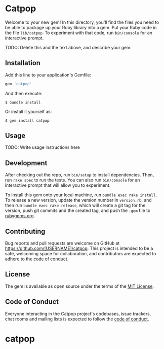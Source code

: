 # Catpop

Welcome to your new gem! In this directory, you'll find the files you need to be able to package up your Ruby library into a gem. Put your Ruby code in the file `lib/catpop`. To experiment with that code, run `bin/console` for an interactive prompt.

TODO: Delete this and the text above, and describe your gem

## Installation

Add this line to your application's Gemfile:

```ruby
gem 'catpop'
```

And then execute:

    $ bundle install

Or install it yourself as:

    $ gem install catpop

## Usage

TODO: Write usage instructions here

## Development

After checking out the repo, run `bin/setup` to install dependencies. Then, run `rake spec` to run the tests. You can also run `bin/console` for an interactive prompt that will allow you to experiment.

To install this gem onto your local machine, run `bundle exec rake install`. To release a new version, update the version number in `version.rb`, and then run `bundle exec rake release`, which will create a git tag for the version, push git commits and the created tag, and push the `.gem` file to [rubygems.org](https://rubygems.org).

## Contributing

Bug reports and pull requests are welcome on GitHub at https://github.com/[USERNAME]/catpop. This project is intended to be a safe, welcoming space for collaboration, and contributors are expected to adhere to the [code of conduct](https://github.com/[USERNAME]/catpop/blob/main/CODE_OF_CONDUCT.md).

## License

The gem is available as open source under the terms of the [MIT License](https://opensource.org/licenses/MIT).

## Code of Conduct

Everyone interacting in the Catpop project's codebases, issue trackers, chat rooms and mailing lists is expected to follow the [code of conduct](https://github.com/[USERNAME]/catpop/blob/main/CODE_OF_CONDUCT.md).
# catpop
